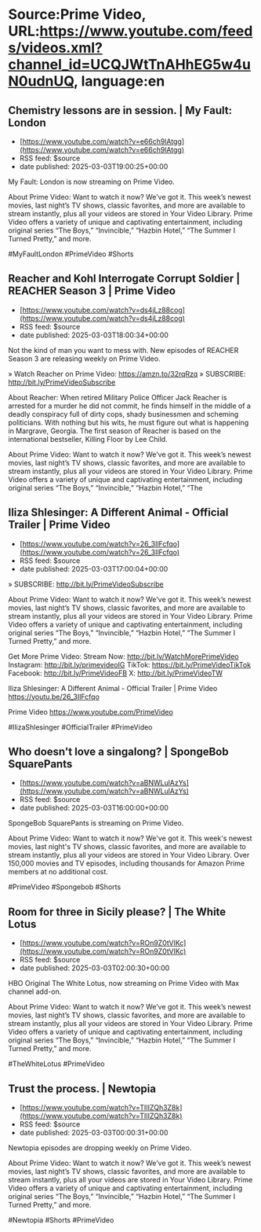 # Source:Prime Video, URL:https://www.youtube.com/feeds/videos.xml?channel_id=UCQJWtTnAHhEG5w4uN0udnUQ, language:en

## Chemistry lessons are in session. | My Fault: London
 - [https://www.youtube.com/watch?v=e66ch9lAtgg](https://www.youtube.com/watch?v=e66ch9lAtgg)
 - RSS feed: $source
 - date published: 2025-03-03T19:00:25+00:00

My Fault: London is now streaming on Prime Video.
 
About Prime Video:
Want to watch it now? We’ve got it. This week’s newest movies, last night’s TV shows, classic favorites, and more are available to stream instantly, plus all your videos are stored in Your Video Library. Prime Video offers a variety of unique and captivating entertainment, including original series “The Boys,” “Invincible,” “Hazbin Hotel,” “The Summer I Turned Pretty,” and more.
 
#MyFaultLondon #PrimeVideo #Shorts

## Reacher and Kohl Interrogate Corrupt Soldier | REACHER Season 3 | Prime Video
 - [https://www.youtube.com/watch?v=ds4jLz88cog](https://www.youtube.com/watch?v=ds4jLz88cog)
 - RSS feed: $source
 - date published: 2025-03-03T18:00:34+00:00

Not the kind of man you want to mess with. New episodes of REACHER Season 3 are releasing weekly on Prime Video.
 
» Watch Reacher on Prime Video: https://amzn.to/32rqRzq
» SUBSCRIBE: http://bit.ly/PrimeVideoSubscribe

About Reacher: 
When retired Military Police Officer Jack Reacher is arrested for a murder he did not commit, he finds himself in the middle of a deadly conspiracy full of dirty cops, shady businessmen and scheming politicians. With nothing but his wits, he must figure out what is happening in Margrave, Georgia. The first season of Reacher is based on the international bestseller, Killing Floor by Lee Child.
 
About Prime Video:
Want to watch it now? We’ve got it. This week’s newest movies, last night’s TV shows, classic favorites, and more are available to stream instantly, plus all your videos are stored in Your Video Library. Prime Video offers a variety of unique and captivating entertainment, including original series “The Boys,” “Invincible,” “Hazbin Hotel,” “The

## Iliza Shlesinger: A Different Animal - Official Trailer | Prime Video
 - [https://www.youtube.com/watch?v=26_3IlFcfqo](https://www.youtube.com/watch?v=26_3IlFcfqo)
 - RSS feed: $source
 - date published: 2025-03-03T17:00:04+00:00

» SUBSCRIBE: http://bit.ly/PrimeVideoSubscribe
 
About Prime Video:
Want to watch it now? We’ve got it. This week’s newest movies, last night’s TV shows, classic favorites, and more are available to stream instantly, plus all your videos are stored in Your Video Library. Prime Video offers a variety of unique and captivating entertainment, including original series “The Boys,” “Invincible,” “Hazbin Hotel,” “The Summer I Turned Pretty,” and more.
 
Get More Prime Video: 
Stream Now: http://bit.ly/WatchMorePrimeVideo
Instagram: http://bit.ly/primevideoIG
TikTok: https://bit.ly/PrimeVideoTikTok
Facebook: http://bit.ly/PrimeVideoFB
X: http://bit.ly/PrimeVideoTW
 
Iliza Shlesinger: A Different Animal - Official Trailer | Prime Video
https://youtu.be/26_3IlFcfqo
 
Prime Video
https://www.youtube.com/PrimeVideo

#IlizaShlesinger #OfficialTrailer #PrimeVideo

## Who doesn't love a singalong? | SpongeBob SquarePants
 - [https://www.youtube.com/watch?v=aBNWLulAzYs](https://www.youtube.com/watch?v=aBNWLulAzYs)
 - RSS feed: $source
 - date published: 2025-03-03T16:00:00+00:00

SpongeBob SquarePants is streaming on Prime Video.
 
About Prime Video:
Want to watch it now? We've got it. This week's newest movies, last night's TV shows, classic favorites, and more are available to stream instantly, plus all your videos are stored in Your Video Library. Over 150,000 movies and TV episodes, including thousands for Amazon Prime members at no additional cost.
 
#PrimeVideo #Spongebob #Shorts

## Room for three in Sicily please? | The White Lotus
 - [https://www.youtube.com/watch?v=ROn9Z0tVlKc](https://www.youtube.com/watch?v=ROn9Z0tVlKc)
 - RSS feed: $source
 - date published: 2025-03-03T02:00:30+00:00

HBO Original The White Lotus, now streaming on Prime Video with Max channel add-on.
 
About Prime Video:
Want to watch it now? We’ve got it. This week’s newest movies, last night’s TV shows, classic favorites, and more are available to stream instantly, plus all your videos are stored in Your Video Library. Prime Video offers a variety of unique and captivating entertainment, including original series “The Boys,” “Invincible,” “Hazbin Hotel,” “The Summer I Turned Pretty,” and more.
 
#TheWhiteLotus #PrimeVideo

## Trust the process. | Newtopia
 - [https://www.youtube.com/watch?v=TIIIZQh3Z8k](https://www.youtube.com/watch?v=TIIIZQh3Z8k)
 - RSS feed: $source
 - date published: 2025-03-03T00:00:31+00:00

Newtopia episodes are dropping weekly on Prime Video.
 
About Prime Video:
Want to watch it now? We’ve got it. This week’s newest movies, last night’s TV shows, classic favorites, and more are available to stream instantly, plus all your videos are stored in Your Video Library. Prime Video offers a variety of unique and captivating entertainment, including original series “The Boys,” “Invincible,” “Hazbin Hotel,” “The Summer I Turned Pretty,” and more.
 
#Newtopia #Shorts #PrimeVideo

